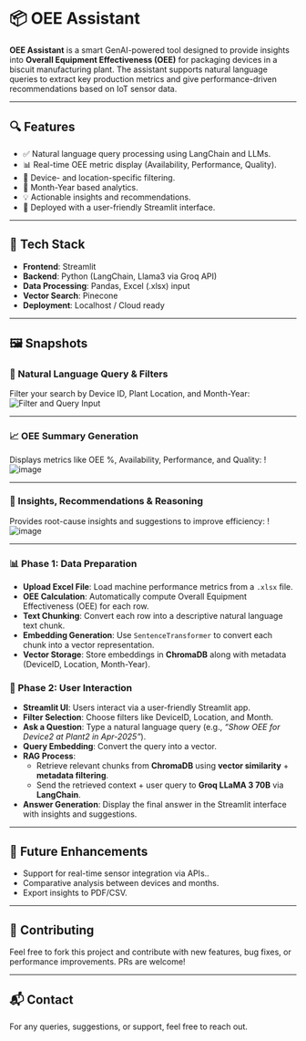 
# 📦 OEE Assistant

**OEE Assistant** is a smart GenAI-powered tool designed to provide insights into **Overall Equipment Effectiveness (OEE)** for packaging devices in a biscuit manufacturing plant. The assistant supports natural language queries to extract key production metrics and give performance-driven recommendations based on IoT sensor data.

---

## 🔍 Features

- ✅ Natural language query processing using LangChain and LLMs.
- 📊 Real-time OEE metric display (Availability, Performance, Quality).
- 📍 Device- and location-specific filtering.
- 📅 Month-Year based analytics.
- 💡 Actionable insights and recommendations.
- 🚀 Deployed with a user-friendly Streamlit interface.

---

## 🧠 Tech Stack

- **Frontend**: Streamlit
- **Backend**: Python (LangChain, Llama3 via Groq API)
- **Data Processing**: Pandas, Excel (.xlsx) input
- **Vector Search**: Pinecone
- **Deployment**: Localhost / Cloud ready

---

## 🖼️ Snapshots

### 🧾 Natural Language Query & Filters
Filter your search by Device ID, Plant Location, and Month-Year:
![Filter and Query Input](./8553fa60-e594-4f34-a0c3-0fe856c8a502.png)

---

### 📈 OEE Summary Generation
Displays metrics like OEE %, Availability, Performance, and Quality:
!![image](https://github.com/user-attachments/assets/e9a4f95d-f9f8-4e97-94e9-a0511619edc3)


---

### 🔎 Insights, Recommendations & Reasoning
Provides root-cause insights and suggestions to improve efficiency:
!![image](https://github.com/user-attachments/assets/0aa49e04-4f55-4adc-a3f4-61464a766e44)


---

### 📊 Phase 1: Data Preparation
- **Upload Excel File**: Load machine performance metrics from a `.xlsx` file.
- **OEE Calculation**: Automatically compute Overall Equipment Effectiveness (OEE) for each row.
- **Text Chunking**: Convert each row into a descriptive natural language text chunk.
- **Embedding Generation**: Use `SentenceTransformer` to convert each chunk into a vector representation.
- **Vector Storage**: Store embeddings in **ChromaDB** along with metadata (DeviceID, Location, Month-Year).

### 💬 Phase 2: User Interaction
- **Streamlit UI**: Users interact via a user-friendly Streamlit app.
- **Filter Selection**: Choose filters like DeviceID, Location, and Month.
- **Ask a Question**: Type a natural language query (e.g., *“Show OEE for Device2 at Plant2 in Apr-2025”*).
- **Query Embedding**: Convert the query into a vector.
- **RAG Process**:
  - Retrieve relevant chunks from **ChromaDB** using **vector similarity** + **metadata filtering**.
  - Send the retrieved context + user query to **Groq LLaMA 3 70B** via **LangChain**.
- **Answer Generation**: Display the final answer in the Streamlit interface with insights and suggestions.


---

## 🚀 Future Enhancements

- Support for real-time sensor integration via APIs..
- Comparative analysis between devices and months.
- Export insights to PDF/CSV.

---

## 🤝 Contributing

Feel free to fork this project and contribute with new features, bug fixes, or performance improvements. PRs are welcome!

---

## 📬 Contact

For any queries, suggestions, or support, feel free to reach out.
